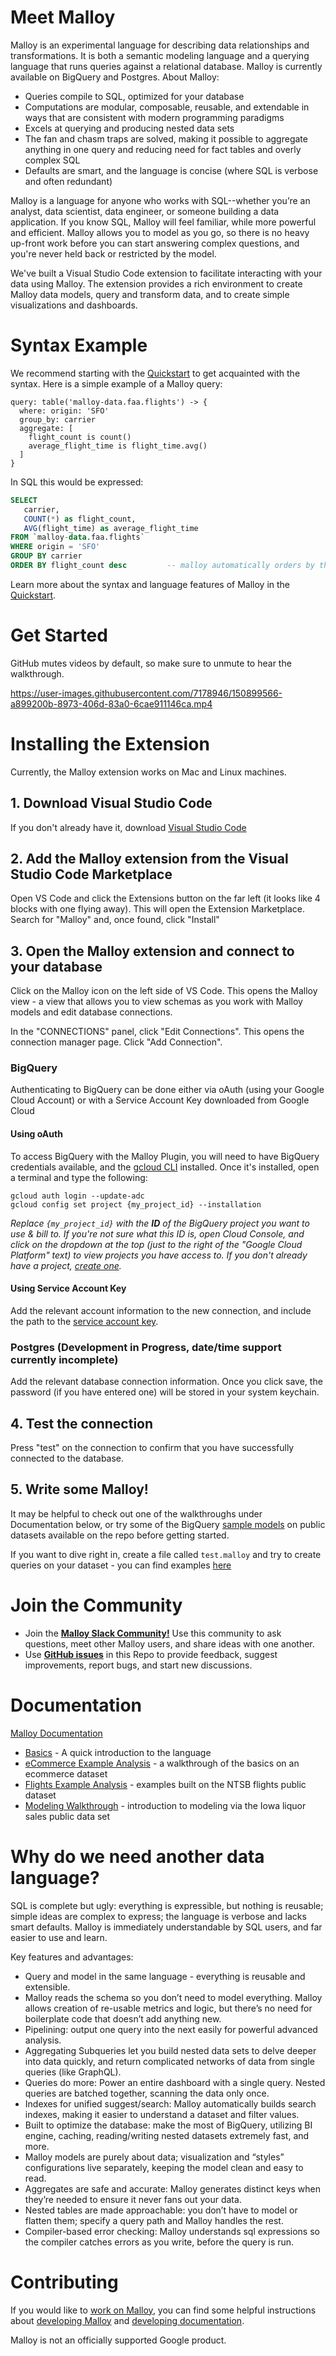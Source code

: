 # Meet Malloy

Malloy is an experimental language for describing data relationships and transformations. It is both a semantic modeling language and a querying language that runs queries against a relational database. Malloy is currently available on BigQuery and Postgres. About Malloy:

- Queries compile to SQL, optimized for your database
- Computations are modular, composable, reusable, and extendable in ways that are consistent with modern programming paradigms
- Excels at querying and producing nested data sets
- The fan and chasm traps are solved, making it possible to aggregate anything in one query and reducing need for fact tables and overly complex SQL
- Defaults are smart, and the language is concise (where SQL is verbose and often redundant)

Malloy is a language for anyone who works with SQL--whether you’re an analyst, data scientist, data engineer, or someone building a data application. If you know SQL, Malloy will feel familiar, while more powerful and efficient. Malloy allows you to model as you go, so there is no heavy up-front work before you can start answering complex questions, and you're never held back or restricted by the model.

We've built a Visual Studio Code extension to facilitate interacting with your data using Malloy. The extension provides a rich environment to create Malloy data models, query and transform data, and to create simple visualizations and dashboards.

# Syntax Example
We recommend starting with the [Quickstart](https://looker-open-source.github.io/malloy/documentation/language/basic.html) to get acquainted with the syntax. Here is a simple example of a Malloy query:

```malloy
query: table('malloy-data.faa.flights') -> {
  where: origin: 'SFO'
  group_by: carrier
  aggregate: [
    flight_count is count()
    average_flight_time is flight_time.avg()
  ]
}
```

In SQL this would be expressed:
```sql
SELECT
   carrier,
   COUNT(*) as flight_count,
   AVG(flight_time) as average_flight_time
FROM `malloy-data.faa.flights`
WHERE origin = 'SFO'
GROUP BY carrier
ORDER BY flight_count desc         -- malloy automatically orders by the first aggregate
```


Learn more about the syntax and language features of Malloy in the [Quickstart](https://looker-open-source.github.io/malloy/documentation/language/basic.html).

# Get Started
GitHub mutes videos by default, so make sure to unmute to hear the walkthrough. 

https://user-images.githubusercontent.com/7178946/150899566-a899200b-8973-406d-83a0-6cae911146ca.mp4



# Installing the Extension

Currently, the Malloy extension works on Mac and Linux machines.

## 1. Download Visual Studio Code

If you don't already have it, download [Visual Studio Code](https://code.visualstudio.com/)

## 2. Add the Malloy extension from the Visual Studio Code Marketplace

Open VS Code and click the Extensions button on the far left (it looks like 4 blocks with one flying away). This will open the Extension Marketplace. Search for "Malloy" and, once found, click "Install"

## 3. Open the Malloy extension and connect to your database

Click on the Malloy icon on the left side of VS Code. This opens the Malloy view - a view that allows you to view schemas as you work with Malloy models and edit database connections.

In the "CONNECTIONS" panel, click "Edit Connections". This opens the connection manager page. Click "Add Connection".

### BigQuery

Authenticating to BigQuery can be done either via oAuth (using your Google Cloud Account) or with a Service Account Key downloaded from Google Cloud

#### **Using oAuth**

To access BigQuery with the Malloy Plugin, you will need to have BigQuery credentials available, and the [gcloud CLI](https://cloud.google.com/sdk/gcloud) installed. Once it's installed, open a terminal and type the following:

```
gcloud auth login --update-adc
gcloud config set project {my_project_id} --installation
```

_Replace `{my_project_id}` with the **ID** of the BigQuery project you want to use & bill to. If you're not sure what this ID is, open Cloud Console, and click on the dropdown at the top (just to the right of the "Google Cloud Platform" text) to view projects you have access to. If you don't already have a project, [create one](https://cloud.google.com/resource-manager/docs/creating-managing-projects)._

#### **Using Service Account Key**

Add the relevant account information to the new connection, and include the path to the [service account key](https://cloud.google.com/iam/docs/creating-managing-service-account-keys).

### Postgres (Development in Progress, date/time support currently incomplete)

Add the relevant database connection information. Once you click save, the password (if you have entered one) will be stored in your system keychain.

## 4. Test the connection

Press "test" on the connection to confirm that you have successfully connected to the database.

## 5. Write some Malloy!

It may be helpful to check out one of the walkthroughs under Documentation below, or try some of the BigQuery [sample models](https://github.com/looker-open-source/malloy/tree/main/samples) on public datasets available on the repo before getting started.

If you want to dive right in, create a file called `test.malloy` and try to create queries on your dataset - you can find examples [here](https://looker-open-source.github.io/malloy/documentation/language/basic.html)

# Join the Community

- Join the [**Malloy Slack Community!**](https://join.slack.com/t/malloy-community/shared_invite/zt-upi18gic-W2saeFu~VfaVM1~HIerJ7w) Use this community to ask questions, meet other Malloy users, and share ideas with one another.
- Use [**GitHub issues**](https://github.com/looker-open-source/malloy/issues) in this Repo to provide feedback, suggest improvements, report bugs, and start new discussions.

# Documentation

[Malloy Documentation](https://looker-open-source.github.io/malloy/)

- [Basics](https://looker-open-source.github.io/malloy/documentation/language/basic.html) - A quick introduction to the language
- [eCommerce Example Analysis](https://looker-open-source.github.io/malloy/documentation/examples/ecommerce.html) - a walkthrough of the basics on an ecommerce dataset
- [Flights Example Analysis](https://looker-open-source.github.io/malloy/documentation/examples/faa.html) - examples built on the NTSB flights public dataset
- [Modeling Walkthrough](https://looker-open-source.github.io/malloy/documentation/examples/iowa/iowa.html) - introduction to modeling via the Iowa liquor sales public data set

# Why do we need another data language?

SQL is complete but ugly: everything is expressible, but nothing is reusable; simple ideas are complex to express; the language is verbose and lacks smart defaults. Malloy is immediately understandable by SQL users, and far easier to use and learn.

Key features and advantages:

- Query and model in the same language - everything is reusable and extensible.
- Malloy reads the schema so you don’t need to model everything. Malloy allows creation of re-usable metrics and logic, but there’s no need for boilerplate code that doesn’t add anything new.
- Pipelining: output one query into the next easily for powerful advanced analysis.
- Aggregating Subqueries let you build nested data sets to delve deeper into data quickly, and return complicated networks of data from single queries (like GraphQL).
- Queries do more: Power an entire dashboard with a single query. Nested queries are batched together, scanning the data only once.
- Indexes for unified suggest/search: Malloy automatically builds search indexes, making it easier to understand a dataset and filter values.
- Built to optimize the database: make the most of BigQuery, utilizing BI engine, caching, reading/writing nested datasets extremely fast, and more.
- Malloy models are purely about data; visualization and “styles” configurations live separately, keeping the model clean and easy to read.
- Aggregates are safe and accurate: Malloy generates distinct keys when they’re needed to ensure it never fans out your data.
- Nested tables are made approachable: you don’t have to model or flatten them; specify a query path and Malloy handles the rest.
- Compiler-based error checking: Malloy understands sql expressions so the compiler catches errors as you write, before the query is run.

# Contributing

If you would like to [work on Malloy](CONTRIBUTING.md), you can find some helpful instructions about [developing Malloy](developing.md) and [developing documentation](documentation.md).

Malloy is not an officially supported Google product.
